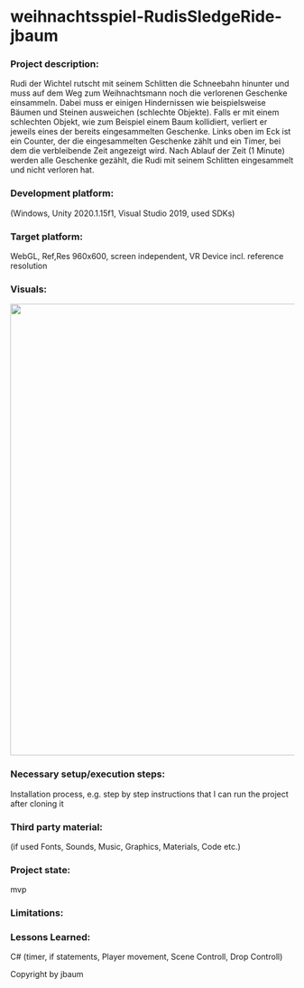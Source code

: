 # weihnachtsspiel-RudisSledgeRide-jbaum

### Project description: 
Rudi der Wichtel rutscht mit seinem Schlitten die Schneebahn hinunter und muss auf dem Weg zum Weihnachtsmann noch die verlorenen Geschenke einsammeln. Dabei muss er einigen Hindernissen wie beispielsweise Bäumen und Steinen ausweichen (schlechte Objekte). Falls er mit einem schlechten Objekt, wie zum Beispiel einem Baum kollidiert, verliert er jeweils eines der bereits eingesammelten Geschenke. Links oben im Eck ist ein Counter, der die eingesammelten Geschenke zählt und ein Timer, bei dem die verbleibende Zeit angezeigt wird. Nach Ablauf der Zeit (1 Minute) werden alle Geschenke gezählt, die Rudi mit seinem Schlitten eingesammelt und nicht verloren hat.

### Development platform: 
(Windows, Unity 2020.1.15f1, Visual Studio 2019, used SDKs)

### Target platform: 
WebGL, Ref,Res 960x600, screen independent, VR Device incl. reference resolution 

### Visuals: 
<div>
    <img src="./Screenshots/Game_screenshot" width="800">
</div>

### Necessary setup/execution steps: 
Installation process, e.g. step by step instructions that I can run the project after cloning it

### Third party material: 
(if used Fonts, Sounds, Music, Graphics, Materials, Code etc.)

### Project state: 
mvp

### Limitations: 

### Lessons Learned: 

C# (timer, if statements, Player movement, Scene Controll, Drop Controll)

Copyright by jbaum
